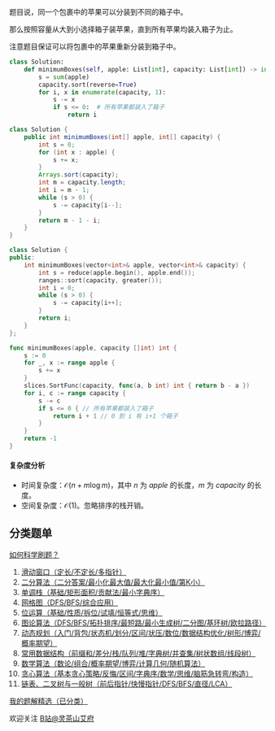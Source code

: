 题目说，同一个包裹中的苹果可以分装到不同的箱子中。

那么按照容量从大到小选择箱子装苹果，直到所有苹果均装入箱子为止。

注意题目保证可以将包裹中的苹果重新分装到箱子中。

```py [sol-Python3]
class Solution:
    def minimumBoxes(self, apple: List[int], capacity: List[int]) -> int:
        s = sum(apple)
        capacity.sort(reverse=True)
        for i, x in enumerate(capacity, 1):
            s -= x
            if s <= 0:  # 所有苹果都装入了箱子
                return i
```

```java [sol-Java]
class Solution {
    public int minimumBoxes(int[] apple, int[] capacity) {
        int s = 0;
        for (int x : apple) {
            s += x;
        }
        Arrays.sort(capacity);
        int m = capacity.length;
        int i = m - 1;
        while (s > 0) {
            s -= capacity[i--];
        }
        return m - 1 - i;
    }
}
```

```cpp [sol-C++]
class Solution {
public:
    int minimumBoxes(vector<int>& apple, vector<int>& capacity) {
        int s = reduce(apple.begin(), apple.end());
        ranges::sort(capacity, greater());
        int i = 0;
        while (s > 0) {
            s -= capacity[i++];
        }
        return i;
    }
};
```

```go [sol-Go]
func minimumBoxes(apple, capacity []int) int {
	s := 0
	for _, x := range apple {
		s += x
	}
	slices.SortFunc(capacity, func(a, b int) int { return b - a })
	for i, c := range capacity {
		s -= c
		if s <= 0 { // 所有苹果都装入了箱子
			return i + 1 // 0 到 i 有 i+1 个箱子
		}
	}
	return -1
}
```

#### 复杂度分析

- 时间复杂度：$\mathcal{O}(n+m\log m)$，其中 $n$ 为 $\textit{apple}$ 的长度，$m$ 为 $\textit{capacity}$ 的长度。
- 空间复杂度：$\mathcal{O}(1)$。忽略排序的栈开销。

## 分类题单

[如何科学刷题？](https://leetcode.cn/circle/discuss/RvFUtj/)

1. [滑动窗口（定长/不定长/多指针）](https://leetcode.cn/circle/discuss/0viNMK/)
2. [二分算法（二分答案/最小化最大值/最大化最小值/第K小）](https://leetcode.cn/circle/discuss/SqopEo/)
3. [单调栈（基础/矩形面积/贡献法/最小字典序）](https://leetcode.cn/circle/discuss/9oZFK9/)
4. [网格图（DFS/BFS/综合应用）](https://leetcode.cn/circle/discuss/YiXPXW/)
5. [位运算（基础/性质/拆位/试填/恒等式/思维）](https://leetcode.cn/circle/discuss/dHn9Vk/)
6. [图论算法（DFS/BFS/拓扑排序/最短路/最小生成树/二分图/基环树/欧拉路径）](https://leetcode.cn/circle/discuss/01LUak/)
7. [动态规划（入门/背包/状态机/划分/区间/状压/数位/数据结构优化/树形/博弈/概率期望）](https://leetcode.cn/circle/discuss/tXLS3i/)
8. [常用数据结构（前缀和/差分/栈/队列/堆/字典树/并查集/树状数组/线段树）](https://leetcode.cn/circle/discuss/mOr1u6/)
9. [数学算法（数论/组合/概率期望/博弈/计算几何/随机算法）](https://leetcode.cn/circle/discuss/IYT3ss/)
10. [贪心算法（基本贪心策略/反悔/区间/字典序/数学/思维/脑筋急转弯/构造）](https://leetcode.cn/circle/discuss/g6KTKL/)
11. [链表、二叉树与一般树（前后指针/快慢指针/DFS/BFS/直径/LCA）](https://leetcode.cn/circle/discuss/K0n2gO/)

[我的题解精选（已分类）](https://github.com/EndlessCheng/codeforces-go/blob/master/leetcode/SOLUTIONS.md)

欢迎关注 [B站@灵茶山艾府](https://space.bilibili.com/206214)
